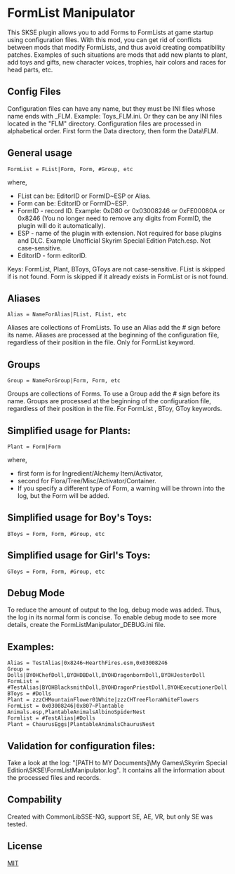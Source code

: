 # FormList Manipulator

This SKSE plugin allows you to add Forms to FormLists at game startup using configuration files.
With this mod, you can get rid of conflicts between mods that modify FormLists, and thus avoid creating compatibility patches. Examples of such situations are mods that add new plants to plant, add toys and gifts, new character voices, trophies, hair colors and races for head parts, etc.

## Config Files

Configuration files can have any name, but they must be INI files whose name ends with _FLM. Example: Toys_FLM.ini.
Or they can be any INI files located in the "FLM" directory.
Configuration files are processed in alphabetical order. First form the Data directory, then form the Data\FLM.

##  General usage

```FormList = FList|Form, Form, #Group, etc```

where,
* FList can be: EditorID or FormID~ESP or Alias.
* Form can be: EditorID or FormID~ESP.
* FormID - record ID. Example: 0xD80 or 0x03008246 or 0xFE00080A or 0x8246 (You no longer need to remove any digits from FormID, the plugin will do it automatically).
* ESP - name of the plugin with extension. Not required for base plugins and DLC. Example Unofficial Skyrim Special Edition Patch.esp. Not case-sensitive.
* EditorID - form editorID.

Keys: FormList, Plant, BToys, GToys are not case-sensitive.
FList  is skipped if is not found. Form is skipped if it already exists in FormList or is not found.

##  Aliases

```Alias = NameForAlias|FList, FList, etc```

Aliases are collections of FromLists. To use an Alias add the # sign before its name. Aliases are processed at the beginning of the configuration file, regardless of their position in the file. Only for FormList keyword.

##  Groups

```Group = NameForGroup|Form, Form, etc```

Groups are collections of Forms. To use a Group add the # sign before its name. Groups are processed at the beginning of the configuration file, regardless of their position in the file. For FormList , BToy, GToy keywords.

## Simplified usage for Plants:

```Plant = Form|Form```

where,
* first form is for Ingredient/Alchemy Item/Activator,
* second for Flora/Tree/Misc/Activator/Container.
* If you specify a different type of Form, a warning will be thrown into the log, but the Form will be added.

## Simplified usage for Boy's Toys:

```BToys = Form, Form, #Group, etc```

## Simplified usage for Girl's Toys:

```GToys = Form, Form, #Group, etc```

## Debug Mode

To reduce the amount of output to the log, debug mode was added. Thus, the log in its normal form is concise.
To enable debug mode to see more details, create the FormListManipulator_DEBUG.ini file.

## Examples:
```
Alias = TestAlias|0x8246~HearthFires.esm,0x03008246
Group = Dolls|BYOHChefDoll,BYOHDBDoll,BYOHDragonbornDoll,BYOHJesterDoll
FormList = #TestAlias|BYOHBlacksmithDoll,BYOHDragonPriestDoll,BYOHExecutionerDoll
BToys = #Dolls
Plant = zzzCHMountainFlower01White|zzzCHTreeFloraWhiteFlowers
FormList = 0x03008246|0x807~Plantable Animals.esp,PlantableAnimalsAlbinoSpiderNest
Formlist = #TestAlias|#Dolls
Plant = ChaurusEggs|PlantableAnimalsChaurusNest
```

## Validation for configuration files:
Take a look at the log: "[PATH to MY Documents]\My Games\Skyrim Special Edition\SKSE\FormListManipulator.log". It contains all the information about the processed files and records.

## Compability
Created with CommonLibSSE-NG, support SE, AE, VR, but only SE was tested.

## License
[MIT](LICENSE)
